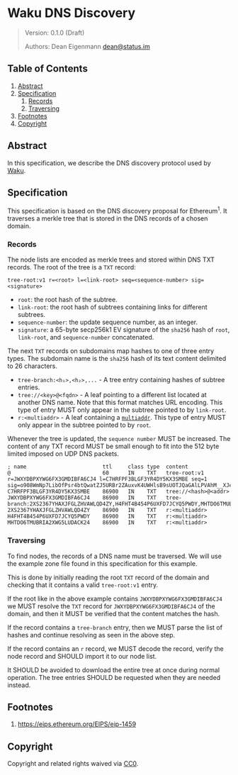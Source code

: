 # Waku DNS Discovery

> Version: 0.1.0 (Draft)
>
> Authors: Dean Eigenmann <dean@status.im>

## Table of Contents

1. [Abstract](#abstract)
2. [Specification](#specification)
    1. [Records](#records)
    2. [Traversing](#traversing)
3. [Footnotes](#footnotes)
4. [Copyright](#copyright)

## Abstract

In this specification, we describe the DNS discovery protocol used by [Waku](./waku.md). 

## Specification

This specification is based on the DNS discovery proposal for Ethereum<sup>1</sup>. It traverses a merkle tree that is stored in the DNS records of a chosen domain.

### Records

The node lists are encoded as merkle trees and stored within DNS TXT records. The root of the tree is a `TXT` record:

```
tree-root:v1 r=<root> l=<link-root> seq=<sequence-number> sig=<signature>
```

- `root`: the root hash of the subtree.
- `link-root`:  the root hash of subtrees containing links for different subtrees.
- `sequence-number`: the update sequence number, as an integer.
- `signature`: a 65-byte secp256k1 EV signature of the `sha256` hash of `root`, `link-root`, and `sequence-number` concatenated.

The next `TXT` records on subdomains map hashes to one of three entry types. The subdomain name is the `sha256` hash of its text content delimited to 26 characters.

- `tree-branch:<h₁>,<h₂>,...` - A tree entry containing hashes of subtree entries.
- `tree://<key>@<fqdn>` - A leaf pointing to a different list located at another DNS name. Note that this format matches URL encoding. This type of entry MUST only appear in the subtree pointed to by `link-root`.
- `r:<multiaddr>` - A leaf containing a [`multiaddr`](https://github.com/multiformats/multiaddr). This type of entry MUST only appear in the subtree pointed to by `root`.

Whenever the tree is updated, the `sequence number` MUST be increased. The content of any TXT record MUST be small enough to fit into the 512 byte limited imposed on UDP DNS packets.

```
; name                        ttl     class type  content
@                             60      IN    TXT   tree-root:v1 r=JWXYDBPXYWG6FX3GMDIBFA6CJ4 l=C7HRFPF3BLGF3YR4DY5KX3SMBE seq=1 sig=o908WmNp7LibOfPsr4btQwatZJ5URBr2ZAuxvK4UWHlsB9sUOTJQaGAlLPVAhM__XJesCHxLISo94z5Z2a463gA
C7HRFPF3BLGF3YR4DY5KX3SMBE    86900   IN    TXT   tree://<hash>@<addr>
JWXYDBPXYWG6FX3GMDIBFA6CJ4    86900   IN    TXT   tree-branch:2XS2367YHAXJFGLZHVAWLQD4ZY,H4FHT4B454P6UXFD7JCYQ5PWDY,MHTDO6TMUBRIA2XWG5LUDACK24
2XS2367YHAXJFGLZHVAWLQD4ZY    86900   IN    TXT   r:<multiaddr>
H4FHT4B454P6UXFD7JCYQ5PWDY    86900   IN    TXT   r:<multiaddr>
MHTDO6TMUBRIA2XWG5LUDACK24    86900   IN    TXT   r:<multiaddr>

```

### Traversing

To find nodes, the records of a DNS name must be traversed. We will use the example zone file found in this specification for this example.

This is done by initially reading the root `TXT` record of the domain and checking that it contains a valid `tree-root:v1` entry. 

If the root like in the above example contains `JWXYDBPXYWG6FX3GMDIBFA6CJ4` we MUST resolve the `TXT` record for `JWXYDBPXYWG6FX3GMDIBFA6CJ4` of the domain, and then it MUST be verified that the content matches the hash.

If the record contains a `tree-branch` entry, then we MUST parse the list of hashes and continue resolving as seen in the above step.

If the record contains an `r` record, we MUST decode the record, verify the node record and SHOULD import it to our node list.

It SHOULD be avoided to download the entire tree at once during normal operation. The tree entries SHOULD be requested when they are needed instead.

## Footnotes
1. <https://eips.ethereum.org/EIPS/eip-1459>

## Copyright

Copyright and related rights waived via [CC0](https://creativecommons.org/publicdomain/zero/1.0/).
